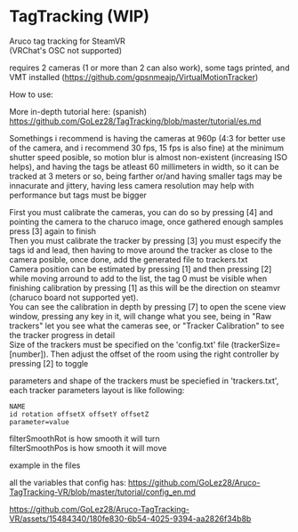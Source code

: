 # TagTracking (WIP)
Aruco tag tracking for SteamVR  
(VRChat's OSC not supported)

requires 2 cameras (1 or more than 2 can also work), some tags printed, and VMT installed (https://github.com/gpsnmeajp/VirtualMotionTracker)

How to use: 

More in-depth tutorial here: (spanish) https://github.com/GoLez28/TagTracking/blob/master/tutorial/es.md  

Somethings i recommend is having the cameras at 960p (4:3 for better use of the camera, and i recommend 30 fps, 15 fps is also fine) at the minimum shutter speed posible, so motion blur is almost non-existent (increasing ISO helps), and having the tags be atleast 60 millimeters in width, so it can be tracked at 3 meters or so, being farther or/and having smaller tags may be innacurate and jittery, having less camera resolution may help with performance but tags must be bigger  

  
First you must calibrate the cameras, you can do so by pressing [4] and pointing the camera to the charuco image, once gathered enough samples press [3] again to finish  
Then you must calibrate the tracker by pressing [3] you must especify the tags id and lead, then having to move around the tracker as close to the camera posible, once done, add the generated file to trackers.txt  
Camera position can be estimated by pressing [1] and then pressing [2] while moving arround to add to the list, the tag 0 must be visible when finishing calibration by pressing [1] as this will be the direction on steamvr (charuco board not supported yet).  
You can see the calibration in depth by pressing [7] to open the scene view window, pressing any key in it, will change what you see, being in "Raw trackers" let you see what the cameras see, or "Tracker Calibration" to see the tracker progress in detail    
Size of the trackers must be specified on the 'config.txt' file (trackerSize=[number]). Then adjust the offset of the room using the right controller by pressing [2] to toggle

parameters and shape of the trackers must be speciefied in 'trackers.txt', each tracker parameters layout is like following:
```
NAME  
id rotation offsetX offsetY offsetZ  
parameter=value
```
filterSmoothRot is how smooth it will turn  
filterSmoothPos is how smooth it will move

example in the files

all the variables that config has: https://github.com/GoLez28/Aruco-TagTracking-VR/blob/master/tutorial/config_en.md

https://github.com/GoLez28/Aruco-TagTracking-VR/assets/15484340/180fe830-6b54-4025-9394-aa2826f34b8b

